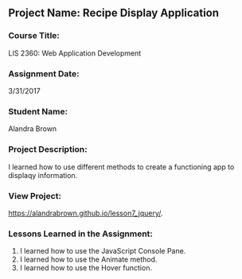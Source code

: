 ## Project Name:  Recipe Display Application

### Course Title:
LIS 2360:  Web Application Development

### Assignment Date:  
3/31/2017

### Student Name:  
Alandra Brown

### Project Description:
I learned how to use different methods to create a functioning app to displaqy information.

### View Project:
https://alandrabrown.github.io/lesson7_jquery/.

### Lessons Learned in the Assignment:
1. I learned how to use the JavaScript Console Pane.
2. I learned how to use the Animate method.
3. I learned how to use the Hover function.
